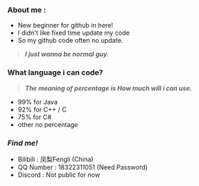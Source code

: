 
### About me :
- New beginner for github in here!
- I didn't like fixed time update my code
- So my github code often no update.
>***I just wanna be normal guy.***

### What language i can code?
>***The meaning of percentage is How much will i can use.***
* 99% for Java
* 92% for C++ / C
* 75% for C#
* other no percentage

### ***Find me!***
- Bilibili : 凤梨Fengli (China)
- QQ Number : 18322311051 (Need Password) 
- Discord : Not public for now 
